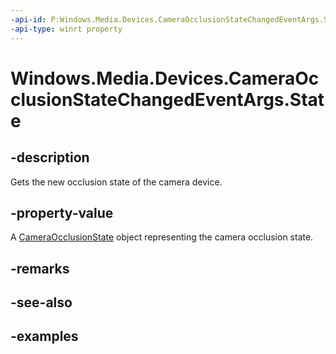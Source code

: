 ```yaml
---
-api-id: P:Windows.Media.Devices.CameraOcclusionStateChangedEventArgs.State
-api-type: winrt property
---
```


# Windows.Media.Devices.CameraOcclusionStateChangedEventArgs.State

<!--
public Windows.Media.Devices.CameraOcclusionState State { get; }
-->


## -description

Gets the new occlusion state of the camera device.

## -property-value

A [CameraOcclusionState](cameraocclusionstate.md) object representing the camera occlusion state.

## -remarks

## -see-also

## -examples


